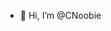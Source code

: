 - 👋 Hi, I’m @CNoobie

<!---
CNoobie/CNoobie is a ✨ special ✨ repository because its `README.md` (this file) appears on your GitHub profile.
You can click the Preview link to take a look at your changes.
--->
